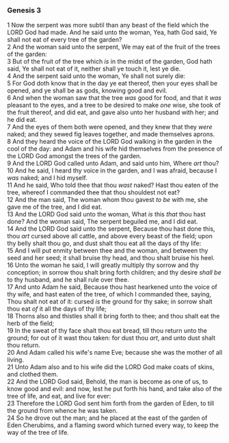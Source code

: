 ### Genesis 3

1 Now the serpent was more subtil than any beast of the field which the LORD God had made. And he said unto the woman, Yea, hath God said, Ye shall not eat of every tree of the garden?  
2 And the woman said unto the serpent, We may eat of the fruit of the trees of the garden:  
3 But of the fruit of the tree which *is* in the midst of the garden, God hath said, Ye shall not eat of it, neither shall ye touch it, lest ye die.  
4 And the serpent said unto the woman, Ye shall not surely die:  
5 For God doth know that in the day ye eat thereof, then your eyes shall be opened, and ye shall be as gods, knowing good and evil.  
6 And when the woman saw that the tree *was* good for food, and that it *was* pleasant to the eyes, and a tree to be desired to make *one* wise, she took of the fruit thereof, and did eat, and gave also unto her husband with her; and he did eat.  
7 And the eyes of them both were opened, and they knew that they *were* naked; and they sewed fig leaves together, and made themselves aprons.  
8 And they heard the voice of the LORD God walking in the garden in the cool of the day: and Adam and his wife hid themselves from the presence of the LORD God amongst the trees of the garden.  
9 And the LORD God called unto Adam, and said unto him, Where *art* thou?  
10 And he said, I heard thy voice in the garden, and I was afraid, because I *was* naked; and I hid myself.  
11 And he said, Who told thee that thou *wast* naked? Hast thou eaten of the tree, whereof I commanded thee that thou shouldest not eat?  
12 And the man said, The woman whom thou gavest *to be* with me, she gave me of the tree, and I did eat.  
13 And the LORD God said unto the woman, What *is* this *that* thou hast done? And the woman said, The serpent beguiled me, and I did eat.  
14 And the LORD God said unto the serpent, Because thou hast done this, thou *art* cursed above all cattle, and above every beast of the field; upon thy belly shalt thou go, and dust shalt thou eat all the days of thy life:  
15 And I will put enmity between thee and the woman, and between thy seed and her seed; it shall bruise thy head, and thou shalt bruise his heel.  
16 Unto the woman he said, I will greatly multiply thy sorrow and thy conception; in sorrow thou shalt bring forth children; and thy desire *shall be* to thy husband, and he shall rule over thee.  
17 And unto Adam he said, Because thou hast hearkened unto the voice of thy wife, and hast eaten of the tree, of which I commanded thee, saying, Thou shalt not eat of it: cursed *is* the ground for thy sake; in sorrow shalt thou eat *of* it all the days of thy life;  
18 Thorns also and thistles shall it bring forth to thee; and thou shalt eat the herb of the field;  
19 In the sweat of thy face shalt thou eat bread, till thou return unto the ground; for out of it wast thou taken: for dust thou *art*, and unto dust shalt thou return.  
20 And Adam called his wife's name Eve; because she was the mother of all living.  
21 Unto Adam also and to his wife did the LORD God make coats of skins, and clothed them.  
22 And the LORD God said, Behold, the man is become as one of us, to know good and evil: and now, lest he put forth his hand, and take also of the tree of life, and eat, and live for ever:  
23 Therefore the LORD God sent him forth from the garden of Eden, to till the ground from whence he was taken.  
24 So he drove out the man; and he placed at the east of the garden of Eden Cherubims, and a flaming sword which turned every way, to keep the way of the tree of life.  
